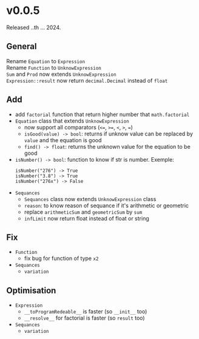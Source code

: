 # v0.0.5
Released ..th ... 2024.

## General
Rename `Equation` to `Expression`<br>
Rename `Function` to `UnknowExpression`<br>
`Sum` and `Prod` now extends `UnknowExpression`<br>
`Expression::result` now return `decimal.Decimal` instead of `float`

## Add
- add `factorial` function that return higher number that `math.factorial `
- `Equation` class that extends `UnknowExpression`
  - now support all comparators (`<=`, `>=`, `<`, `>`, `=`)
  - `isGood(value) -> bool`: returns if unknow value can be replaced by `value` and the equation is good
  - `find() -> float`: returns the unknown value for the equation to be good
- `isNumber() -> bool`: function to know if str is number. Exemple:<br>
  ```
  isNumber("276") -> True
  isNumber("3.8") -> True
  isNumber("276x") -> False
  ```
- `Sequances`
  - `Sequances` class now extends `UnknowExpression` class
  - `reason`: to know reason of sequance if it's arithmetic or geometric
  - replace `arithmeticSum` and `geometricSum` by `sum`
  - `infLimit` now return float instead of float or string

## Fix
- `Function`
  - fix bug for function of type `x2`
- `Sequances`
  - `variation`


## Optimisation
- `Expression`
  - `__toProgramRedeable__` is faster (so `__init__` too)
  - `__resolve__` for factorial is faster (so `result` too)
- `Sequances`
  - `variation`